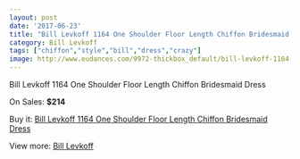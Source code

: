 ```yaml
---
layout: post
date: '2017-06-23'
title: "Bill Levkoff 1164 One Shoulder Floor Length Chiffon Bridesmaid Dress"
category: Bill Levkoff
tags: ["chiffon","style","bill","dress","crazy"]
image: http://www.eudances.com/9972-thickbox_default/bill-levkoff-1164-one-shoulder-floor-length-chiffon-bridesmaid-dress.jpg
---
```

Bill Levkoff 1164 One Shoulder Floor Length Chiffon Bridesmaid Dress

On Sales: **$214**
<a href="https://www.eudances.com/en/bill-levkoff/3279-bill-levkoff-1164-one-shoulder-floor-length-chiffon-bridesmaid-dress.html"><amp-img layout="responsive" width="600" height="600" src="//www.eudances.com/9972-thickbox_default/bill-levkoff-1164-one-shoulder-floor-length-chiffon-bridesmaid-dress.jpg" alt="Bill Levkoff 1164 One Shoulder Floor Length Chiffon Bridesmaid Dress 0" /></a>
<a href="https://www.eudances.com/en/bill-levkoff/3279-bill-levkoff-1164-one-shoulder-floor-length-chiffon-bridesmaid-dress.html"><amp-img layout="responsive" width="600" height="600" src="//www.eudances.com/9975-thickbox_default/bill-levkoff-1164-one-shoulder-floor-length-chiffon-bridesmaid-dress.jpg" alt="Bill Levkoff 1164 One Shoulder Floor Length Chiffon Bridesmaid Dress 1" /></a>
<a href="https://www.eudances.com/en/bill-levkoff/3279-bill-levkoff-1164-one-shoulder-floor-length-chiffon-bridesmaid-dress.html"><amp-img layout="responsive" width="600" height="600" src="//www.eudances.com/9974-thickbox_default/bill-levkoff-1164-one-shoulder-floor-length-chiffon-bridesmaid-dress.jpg" alt="Bill Levkoff 1164 One Shoulder Floor Length Chiffon Bridesmaid Dress 2" /></a>
<a href="https://www.eudances.com/en/bill-levkoff/3279-bill-levkoff-1164-one-shoulder-floor-length-chiffon-bridesmaid-dress.html"><amp-img layout="responsive" width="600" height="600" src="//www.eudances.com/9973-thickbox_default/bill-levkoff-1164-one-shoulder-floor-length-chiffon-bridesmaid-dress.jpg" alt="Bill Levkoff 1164 One Shoulder Floor Length Chiffon Bridesmaid Dress 3" /></a>

Buy it: [Bill Levkoff 1164 One Shoulder Floor Length Chiffon Bridesmaid Dress](https://www.eudances.com/en/bill-levkoff/3279-bill-levkoff-1164-one-shoulder-floor-length-chiffon-bridesmaid-dress.html "Bill Levkoff 1164 One Shoulder Floor Length Chiffon Bridesmaid Dress")

View more: [Bill Levkoff](https://www.eudances.com/en/57-bill-levkoff "Bill Levkoff")